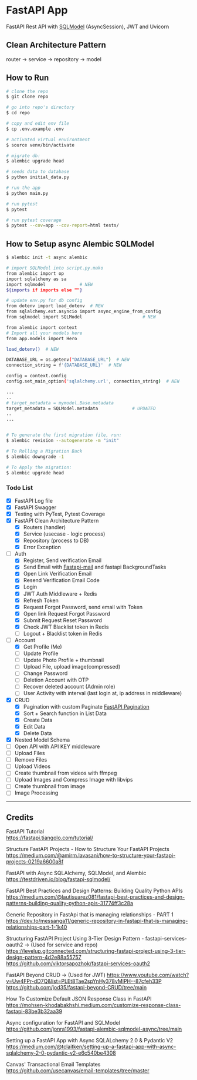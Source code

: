 # FastAPI App

FastAPI Rest API with [SQLModel](https://sqlmodel.tiangolo.com/) (AsyncSession), JWT and Uvicorn

## Clean Architecture Pattern

router -> service -> repository -> model

## How to Run

```sh
# clone the repo
$ git clone repo

# go into repo's directory
$ cd repo

# copy and edit env file
$ cp .env.example .env

# activated virtual environtment
$ source venv/bin/activate

# migrate db:
$ alembic upgrade head

# seeds data to database
$ python initial_data.py

# run the app
$ python main.py

# run pytest
$ pytest

# run pytest coverage
$ pytest --cov=app --cov-report=html tests/
```

## How to Setup async Alembic SQLModel

```sh
$ alembic init -t async alembic

# import SQLModel into script.py.mako
from alembic import op
import sqlalchemy as sa
import sqlmodel             # NEW
${imports if imports else ""}

# update env.py for db config
from dotenv import load_dotenv  # NEW
from sqlalchemy.ext.asyncio import async_engine_from_config
from sqlmodel import SQLModel                       # NEW

from alembic import context
# Import all your models here
from app.models import Hero

load_dotenv()  # NEW

DATABASE_URL = os.getenv("DATABASE_URL")  # NEW
connection_string = f'{DATABASE_URL}'  # NEW

config = context.config
config.set_main_option('sqlalchemy.url', connection_string)  # NEW

...
..
# target_metadata = mymodel.Base.metadata
target_metadata = SQLModel.metadata             # UPDATED
..
...


# To generate the first migration file, run:
$ alembic revision --autogenerate -m "init"

# To Rolling a Migration Back
$ alembic downgrade -1

# To Apply the migration:
$ alembic upgrade head

```

### Todo List

- [x] FastAPI Log file
- [x] FastAPI Swagger
- [x] Testing with PyTest, Pytest Coverage
- [x] FastAPI Clean Architecture Pattern
  - [x] Routers (handler)
  - [x] Service (usecase - logic process)
  - [x] Repository (process to DB)
  - [x] Error Exception
- [ ] Auth
  - [x] Register, Send verification Email
  - [x] Send Email with [Fastapi-mail](https://sabuhish.github.io/fastapi-mail/) and fastapi BackgroundTasks
  - [x] Open Link Verification Email
  - [x] Resend Verification Email Code
  - [x] Login
  - [x] JWT Auth Middleware + Redis
  - [x] Refresh Token
  - [x] Request Forgot Password, send email with Token
  - [x] Open link Request Forgot Password
  - [x] Submit Request Reset Password
  - [x] Check JWT Blacklist token in Redis
  - [ ] Logout + Blacklist token in Redis
- [ ] Account
  - [x] Get Profile (Me)
  - [ ] Update Profile
  - [ ] Update Photo Profile + thumbnail
  - [ ] Upload File, upload image(compressed)
  - [ ] Change Password
  - [ ] Deletion Account with OTP
  - [ ] Recover deleted account (Admin role)
  - [ ] User Activity with interval (last login at, ip address in middleware)
- [x] CRUD
  - [x] Pagination with custom Paginate [FastAPI Pagination](https://uriyyo-fastapi-pagination.netlify.app/)
  - [x] Sort + Search function in List Data
  - [x] Create Data
  - [x] Edit Data
  - [x] Delete Data
- [x] Nested Model Schema
- [ ] Open API with API KEY middleware
- [ ] Upload Files
- [ ] Remove Files
- [ ] Upload Videos
- [ ] Create thumbnail from videos with ffmpeg
- [ ] Upload Images and Compress Image with libvips
- [ ] Create thumbnail from image
- [ ] Image Processing

---

## Credits

FastAPI Tutorial  
https://fastapi.tiangolo.com/tutorial/

Structure FastAPI Projects - How to Structure Your FastAPI Projects  
https://medium.com/@amirm.lavasani/how-to-structure-your-fastapi-projects-0219a6600a8f

FastAPI with Async SQLAlchemy, SQLModel, and Alembic  
https://testdriven.io/blog/fastapi-sqlmodel/

FastAPI Best Practices and Design Patterns: Building Quality Python APIs  
https://medium.com/@lautisuarez081/fastapi-best-practices-and-design-patterns-building-quality-python-apis-31774ff3c28a

Generic Repository in FastApi that is managing relationships - PART 1  
https://dev.to/messanga11/generic-repository-in-fastapi-that-is-managing-relationships-part-1-1k40

Structuring FastAPI Project Using 3-Tier Design Pattern - fastapi-services-oauth2 -> (Used for service and repo)  
https://levelup.gitconnected.com/structuring-fastapi-project-using-3-tier-design-pattern-4d2e88a55757  
https://github.com/viktorsapozhok/fastapi-services-oauth2

FastAPI Beyond CRUD -> (Used for JWT)
https://www.youtube.com/watch?v=Uw4FPr-dD7Q&list=PLEt8Tae2spYnHy378vMlPH--87cfeh33P  
https://github.com/jod35/fastapi-beyond-CRUD/tree/main

How To Customize Default JSON Response Class in FastAPI  
https://mohsen-khodabakhshi.medium.com/customize-response-class-fastapi-83be3b32aa39

Async configuration for FastAPI and SQLModel  
https://github.com/jonra1993/fastapi-alembic-sqlmodel-async/tree/main

Setting up a FastAPI App with Async SQLALchemy 2.0 & Pydantic V2  
https://medium.com/@tclaitken/setting-up-a-fastapi-app-with-async-sqlalchemy-2-0-pydantic-v2-e6c540be4308

Canvas' Transactional Email Templates  
https://github.com/usecanvas/email-templates/tree/master
